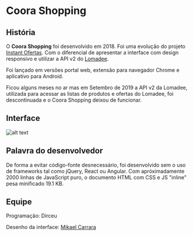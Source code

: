 # Coora Shopping

## História
O **Coora Shopping** foi desenvolvido em 2018. Foi uma evolução do projeto [Instant Ofertas](https://github.com/dirceup/instant-ofertas). Com o diferencial de apresentar a interface com design responsivo e utilizar a API v2 do [Lomadee](https://www.lomadee.com/).

Foi lançado em versões portal web, extensão para navegador Chrome e aplicativo para Android.

Ficou alguns meses no ar mas em Setembro de 2019 a API v2 da Lomadee, utilizada para acessar as listas de produtos e ofertas do Lomadee, foi descontinuada e o Coora Shopping deixou de funcionar.

## Interface
![alt text](https://raw.githubusercontent.com/dirceup/coora-shopping/master/pics.png)

## Palavra do desenvolvedor
De forma a evitar código-fonte desnecessário, foi desenvolvido sem o uso de frameworks tal como jQuery, React ou Angular. Com apróximadamente 2000 linhas de JavaScript puro, o documento HTML com CSS e JS "inline" pesa minificado 19.1 KB.

## Equipe
Programação: Dirceu

Desenho da interface: [Mikael Carrara](https://github.com/mikaelcarrara)
